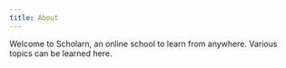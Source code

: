 ```yaml
---
title: About
---
```


Welcome to Scholarn, an online school to learn from anywhere. Various topics can be learned here.

